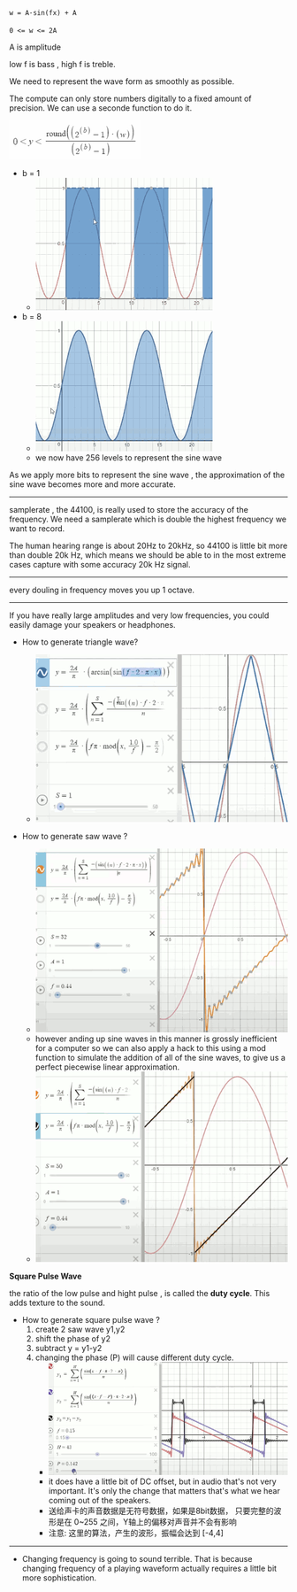 

```
w = A·sin(fx) + A 

0 <= w <= 2A
```

A is amplitude

low f is bass ,   high f is treble.


We need to represent the wave form as smoothly as possible.

The compute can only store numbers digitally to a fixed amount of precision. We can use a seconde function to do it.

![](imgs/sound_approximate_wave.png)


- b = 1
    - ![](imgs/sound_b_1.png)
- b = 8
    - ![](imgs/sound_b_8.png)
    - we now have 256 levels to represent the sine wave

As we apply more bits to represent the sine wave , the approximation of the sine wave becomes more and more accurate.

----

samplerate , the 44100, is really used to store the accuracy of the frequency.  We need a samplerate which is double the highest frequency we want to record. 

The human hearing range is about 20Hz to 20kHz,  so 44100 is little bit more than double 20k Hz, which means we should be able to in the most extreme cases capture with some accuracy 20k Hz signal. 

---

every douling in frequency moves you up 1 octave.

---

If you have really large amplitudes and very low frequencies, you could easily damage your speakers or headphones. 


- How to generate triangle wave?
    - ![](imgs/sound_triangle_wave.png)

- How to generate saw wave ?
    - ![](imgs/sound_saw_wave.png)
    - however anding up sine waves in this manner is grossly inefficient for a computer so we can also apply a hack to this using a mod function to simulate the addition of all of the sine waves, to give us a perfect piecewise linear approximation. 
    - ![](imgs/sound_saw_wave2.png)


**Square Pulse Wave**

the ratio of the low pulse and hight pulse , is called the **duty cycle**.  This adds texture to the sound.

- How to generate square pulse wave ?
    1. create 2 saw wave y1,y2
    2. shift the phase of y2
    3. subtract  y = y1-y2
    4. changing the phase (P) will cause different duty cycle.
        - ![](imgs/sound_square_pulse_wave.png)
        - it does have a little bit of DC offset, but in audio that's not very important. It's only the change that matters that's what we hear coming out of the speakers. 
        - 送给声卡的声音数据是无符号数据，如果是8bit数据， 只要完整的波形是在 0~255 之间，Y轴上的偏移对声音并不会有影响
        - 注意: 这里的算法，产生的波形，振幅会达到 [-4,4]

---

- Changing frequency is going to sound terrible. That is because changing frequency of a playing waveform actually requires a little bit more sophistication. 


